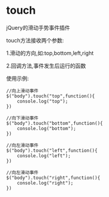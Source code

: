 # touch
jQuery的滑动手势事件插件

touch方法接收两个参数:

1.滑动的方向,如:top,bottom,left,right

2.回调方法,事件发生后运行的函数

使用示例:

    //向上滑动事件
    $("body").touch("top",function(){
        console.log("top");
    })

    //向下滑动事件
    $("body").touch("bottom",function(){
        console.log("bottom");
    })

    //向左滑动事件
    $("body").touch("left",function(){
        console.log("left");
    })

    //向左滑动事件
    $("body").touch("right",function(){
        console.log("right");
    })
